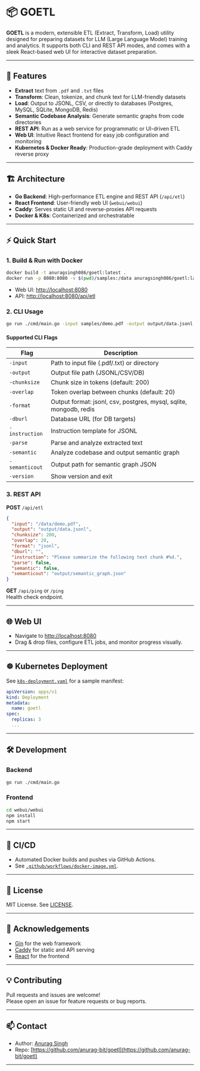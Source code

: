 # 📦 GOETL

**GOETL** is a modern, extensible ETL (Extract, Transform, Load) utility designed for preparing datasets for LLM (Large Language Model) training and analytics. It supports both CLI and REST API modes, and comes with a sleek React-based web UI for interactive dataset preparation.

---

## 🚀 Features

- **Extract** text from `.pdf` and `.txt` files
- **Transform**: Clean, tokenize, and chunk text for LLM-friendly datasets
- **Load**: Output to JSONL, CSV, or directly to databases (Postgres, MySQL, SQLite, MongoDB, Redis)
- **Semantic Codebase Analysis**: Generate semantic graphs from code directories
- **REST API**: Run as a web service for programmatic or UI-driven ETL
- **Web UI**: Intuitive React frontend for easy job configuration and monitoring
- **Kubernetes & Docker Ready**: Production-grade deployment with Caddy reverse proxy

---

## 🏗️ Architecture

- **Go Backend**: High-performance ETL engine and REST API (`/api/etl`)
- **React Frontend**: User-friendly web UI (`webui/webui`)
- **Caddy**: Serves static UI and reverse-proxies API requests
- **Docker & K8s**: Containerized and orchestratable

---

## ⚡ Quick Start

### 1. Build & Run with Docker

```bash
docker build -t anuragsingh086/goetl:latest .
docker run -p 8080:8080 -v $(pwd)/samples:/data anuragsingh086/goetl:latest
```

- Web UI: [http://localhost:8080](http://localhost:8080)
- API: [http://localhost:8080/api/etl](http://localhost:8080/api/etl)

### 2. CLI Usage

```bash
go run ./cmd/main.go -input samples/demo.pdf -output output/data.jsonl -format jsonl
```

#### Supported CLI Flags

| Flag           | Description                                         |
|----------------|-----------------------------------------------------|
| `-input`       | Path to input file (.pdf/.txt) or directory         |
| `-output`      | Output file path (JSONL/CSV/DB)                     |
| `-chunksize`   | Chunk size in tokens (default: 200)                 |
| `-overlap`     | Token overlap between chunks (default: 20)          |
| `-format`      | Output format: jsonl, csv, postgres, mysql, sqlite, mongodb, redis |
| `-dburl`       | Database URL (for DB targets)                       |
| `-instruction` | Instruction template for JSONL                      |
| `-parse`       | Parse and analyze extracted text                    |
| `-semantic`    | Analyze codebase and output semantic graph          |
| `-semanticout` | Output path for semantic graph JSON                 |
| `-version`     | Show version and exit                               |

### 3. REST API

**POST** `/api/etl`

```json
{
  "input": "/data/demo.pdf",
  "output": "output/data.jsonl",
  "chunksize": 200,
  "overlap": 20,
  "format": "jsonl",
  "dburl": "",
  "instruction": "Please summarize the following text chunk #%d.",
  "parse": false,
  "semantic": false,
  "semanticout": "output/semantic_graph.json"
}
```

**GET** `/api/ping` or `/ping`  
Health check endpoint.

---

## 🌐 Web UI

- Navigate to [http://localhost:8080](http://localhost:8080)
- Drag & drop files, configure ETL jobs, and monitor progress visually.

---

## ☸️ Kubernetes Deployment

See [`k8s-deployment.yaml`](./k8s-deployment.yaml) for a sample manifest:

```yaml
apiVersion: apps/v1
kind: Deployment
metadata:
  name: goetl
spec:
  replicas: 3
  ...
```

---

## 🛠️ Development

### Backend

```bash
go run ./cmd/main.go
```

### Frontend

```bash
cd webui/webui
npm install
npm start
```

---

## 🐳 CI/CD

- Automated Docker builds and pushes via GitHub Actions.
- See [`.github/workflows/docker-image.yml`](.github/workflows/docker-image.yml).

---

## 📝 License

MIT License. See [LICENSE](./LICENSE).

---

## 🙏 Acknowledgements

- [Gin](https://github.com/gin-gonic/gin) for the web framework
- [Caddy](https://caddyserver.com/) for static and API serving
- [React](https://react.dev/) for the frontend

---

## 💡 Contributing

Pull requests and issues are welcome!  
Please open an issue for feature requests or bug reports.

---

## 📫 Contact

- Author: [Anurag Singh](https://github.com/anurag-bit)
- Repo: [https://github.com/anurag-bit/goetl](https://github.com/anurag-bit/goetl)

---

